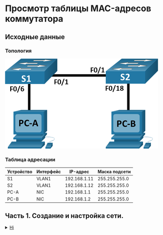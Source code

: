 # Просмотр таблицы MAC-адресов коммутатора

## Исходные данные
### Топология
![Pic_1.png](./Pic_1.png "Pic_1.png")

### Таблица адресации
| Устройство | Интерфейс | IP-адрес     | Маска подсети |
|------------|-----------|--------------|---------------|
| S1         | VLAN1     | 192.168.1.11 | 255.255.255.0 |
| S2         | VLAN1     | 192.168.1.12 | 255.255.255.0 |
| PC-A       | NIC       | 192.168.1.1  | 255.255.255.0 |
| PC-B       | NIC       | 192.168.1.2  | 255.255.255.0 |

## Часть 1. Создание и настройка сети.
 <details><summary><a href="https://Example.com">Hi</a></summary>
    hi
 </details>
